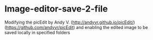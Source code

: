 # Image-editor-save-2-file
Modifying the picEdit by Andy V. (http://andyvr.github.io/picEdit/) (https://github.com/andyvr/picEdit) and enabling the edited image to be saved locally in specified folders
